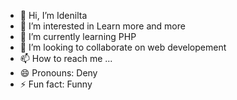 - 👋 Hi, I’m Idenilta
- 👀 I’m interested in Learn more and more
- 🌱 I’m currently learning PHP
- 💞️ I’m looking to collaborate on web developement
- 📫 How to reach me ...
- 😄 Pronouns: Deny
- ⚡ Fun fact: Funny

<!---
idenilta/idenilta is a ✨ special ✨ repository because its `README.md` (this file) appears on your GitHub profile.
You can click the Preview link to take a look at your changes.
--->
